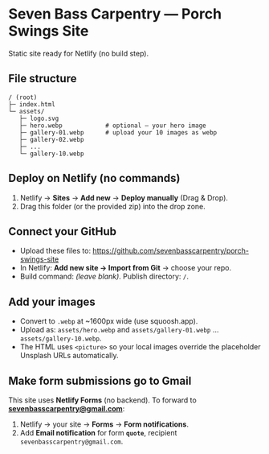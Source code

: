 # Seven Bass Carpentry — Porch Swings Site

Static site ready for Netlify (no build step).

## File structure
```
/ (root)
├─ index.html
└─ assets/
   ├─ logo.svg
   ├─ hero.webp            # optional — your hero image
   ├─ gallery-01.webp      # upload your 10 images as webp
   ├─ gallery-02.webp
   ├─ ...
   └─ gallery-10.webp
```

## Deploy on Netlify (no commands)
1. Netlify → **Sites** → **Add new** → **Deploy manually** (Drag & Drop).
2. Drag this folder (or the provided zip) into the drop zone.

## Connect your GitHub
- Upload these files to: https://github.com/sevenbasscarpentry/porch-swings-site
- In Netlify: **Add new site → Import from Git** → choose your repo.
- Build command: _(leave blank)_. Publish directory: `/`.

## Add your images
- Convert to `.webp` at ~1600px wide (use squoosh.app).
- Upload as: `assets/hero.webp` and `assets/gallery-01.webp` … `assets/gallery-10.webp`.
- The HTML uses `<picture>` so your local images override the placeholder Unsplash URLs automatically.

## Make form submissions go to Gmail
This site uses **Netlify Forms** (no backend). To forward to **sevenbasscarpentry@gmail.com**:
1. Netlify → your site → **Forms** → **Form notifications**.
2. Add **Email notification** for form **`quote`**, recipient `sevenbasscarpentry@gmail.com`.
